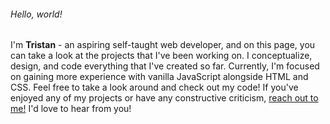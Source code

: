 ###### Hello, world!

I'm **Tristan** - an aspiring self-taught web developer, and on this page, you can take a look at the projects that I've been working on. I conceptualize, design, and code everything that I've created so far. Currently, I'm focused on gaining more experience with vanilla JavaScript alongside HTML and CSS. Feel free to take a look around and check out my code! If you've enjoyed any of my projects or have any constructive criticism, [reach out to me!](mailto:tristan@davoulas.com) I'd love to hear from you!

<!--
**tristandavoulas/tristandavoulas** is a ✨ _special_ ✨ repository because its `README.md` (this file) appears on your GitHub profile.

Here are some ideas to get you started:

- 🔭 I’m currently working on ...
- 🌱 I’m currently learning ...
- 👯 I’m looking to collaborate on ...
- 🤔 I’m looking for help with ...
- 💬 Ask me about ...
- 📫 How to reach me: ...
- 😄 Pronouns: ...
- ⚡ Fun fact: ...
-->

